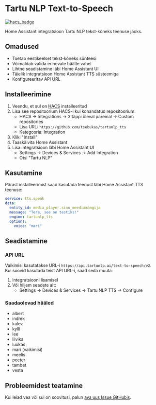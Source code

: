 # Tartu NLP Text-to-Speech

[![hacs_badge](https://img.shields.io/badge/HACS-Custom-41BDF5.svg)](https://github.com/hacs/integration)

Home Assistant integratsioon Tartu NLP tekst-kõneks teenuse jaoks.

## Omadused

- Toetab eestikeelset tekst-kõneks sünteesi
- Võimaldab valida erinevate häälte vahel
- Lihtne seadistamine läbi Home Assistant UI
- Täielik integratsioon Home Assistant TTS süsteemiga
- Konfigureeritav API URL

## Installeerimine

1. Veendu, et sul on [HACS](https://hacs.xyz/) installeeritud
2. Lisa see repositoorium HACS-i kui kohandatud repositoorium:
   - HACS -> Integrations -> 3 täppi üleval paremal -> Custom repositories
   - Lisa URL: `https://github.com/tsebukas/tartunlp_tts`
   - Kategooria: Integration
3. Kliki "Install"
4. Taaskäivita Home Assistant
5. Lisa integratsioon läbi Home Assistant UI
   - Settings -> Devices & Services -> Add Integration
   - Otsi "Tartu NLP"

## Kasutamine

Pärast installeerimist saad kasutada teenust läbi Home Assistant TTS teenuse:

```yaml
service: tts.speak
data:
  entity_id: media_player.sinu_meediamängija
  message: "Tere, see on testiks!"
  engine: tartunlp_tts
  options:
    voice: "mari"
```

## Seadistamine

### API URL
Vaikimisi kasutatakse URL-i `https://api.tartunlp.ai/text-to-speech/v2`. Kui soovid kasutada teist API URL-i, saad seda muuta:
1. Integratsiooni lisamisel
2. Või hiljem seadete alt:
   - Settings -> Devices & Services -> Tartu NLP TTS -> Configure

### Saadaolevad hääled

- albert
- indrek
- kalev
- kylli
- lee
- liivika
- luukas
- mari (vaikimisi)
- meelis
- peeter
- tambet
- vesta

## Probleemidest teatamine

Kui leiad vea või sul on soovitusi, palun [ava uus Issue GitHubis](https://github.com/tsebukas/tartunlp_tts/issues).
